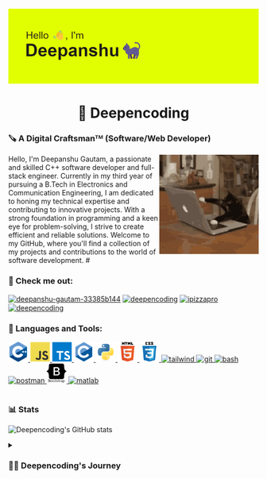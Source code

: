 ![Header](./header.png)

<h1 align="center">🤖 Deepencoding</h1>
<h3 align="left">🪚 A Digital Craftsmanᵀᴹ (Software/Web Developer)</h3>

<img style="padding:'50px'" align="right" width="200" src="/cat.gif" alt="my GIF cat">
Hello, I'm Deepanshu Gautam, a passionate and skilled C++ software developer and full-stack engineer. Currently in my third year of pursuing a B.Tech in Electronics and Communication Engineering, I am dedicated to honing my technical expertise and contributing to innovative projects. With a strong foundation in programming and a keen eye for problem-solving, I strive to create efficient and reliable solutions. Welcome to my GitHub, where you'll find a collection of my projects and contributions to the world of software development.
#

<h3 align="left">👀 Check me out:</h3>
<p align="left">
  <a href="https://linkedin.com/in/deepanshu-gautam-33385b144" target="blank"><img align="center" src="https://raw.githubusercontent.com/rahuldkjain/github-profile-readme-generator/master/src/images/icons/Social/linked-in-alt.svg" alt="deepanshu-gautam-33385b144" height="30" width="40" /></a>
  <a href="https://www.leetcode.com/deepencoding" target="blank"><img align="center" src="https://raw.githubusercontent.com/rahuldkjain/github-profile-readme-generator/master/src/images/icons/Social/leet-code.svg" alt="deepencoding" height="30" width="40" /></a>
  <a href="https://www.codechef.com/users/ipizzapro" target="blank"><img align="center" src="https://cdn.jsdelivr.net/npm/simple-icons@3.1.0/icons/codechef.svg" alt="ipizzapro" height="30" width="40" /></a>
  <a href="https://codeforces.com/profile/deepencoding" target="blank"><img align="center" src="https://raw.githubusercontent.com/rahuldkjain/github-profile-readme-generator/master/src/images/icons/Social/codeforces.svg" alt="deepencoding" height="30" width="40" /></a>
</p>

<h3 align="left">🧰 Languages and Tools:</h3>
<p align="left"> 
  <a href="https://www.w3schools.com/cpp/" target="_blank" rel="noreferrer"> <img src="https://raw.githubusercontent.com/devicons/devicon/master/icons/cplusplus/cplusplus-original.svg" alt="cplusplus" width="40" height="40"/> </a> 
  <a href="https://developer.mozilla.org/en-US/docs/Web/JavaScript" target="_blank" rel="noreferrer"> <img src="https://raw.githubusercontent.com/devicons/devicon/master/icons/javascript/javascript-original.svg" alt="javascript" width="40" height="40"/> </a> 
  <a href="https://www.typescriptlang.org/" target="_blank" rel="noreferrer"> <img src="https://raw.githubusercontent.com/devicons/devicon/master/icons/typescript/typescript-original.svg" alt="typescript" width="40" height="40"/> </a> 
  <a href="https://www.cprogramming.com/" target="_blank" rel="noreferrer"> <img src="https://raw.githubusercontent.com/devicons/devicon/master/icons/c/c-original.svg" alt="c" width="40" height="40"/> </a> 
  <a href="https://www.python.org" target="_blank" rel="noreferrer"> <img src="https://raw.githubusercontent.com/devicons/devicon/master/icons/python/python-original.svg" alt="python" width="40" height="40"/> </a> 
  <a href="https://www.w3.org/html/" target="_blank" rel="noreferrer"> <img src="https://raw.githubusercontent.com/devicons/devicon/master/icons/html5/html5-original-wordmark.svg" alt="html5" width="40" height="40"/> </a> 
  <a href="https://www.w3schools.com/css/" target="_blank" rel="noreferrer"> <img src="https://raw.githubusercontent.com/devicons/devicon/master/icons/css3/css3-original-wordmark.svg" alt="css3" width="40" height="40"/> </a> 
  <a href="https://tailwindcss.com/" target="_blank" rel="noreferrer"> <img src="https://www.vectorlogo.zone/logos/tailwindcss/tailwindcss-icon.svg" alt="tailwind" width="40" height="40"/> </a> 
  <a href="https://git-scm.com/" target="_blank" rel="noreferrer"> <img src="https://www.vectorlogo.zone/logos/git-scm/git-scm-icon.svg" alt="git" width="40" height="40"/> </a> 
  <a href="https://www.gnu.org/software/bash/" target="_blank" rel="noreferrer"> <img src="https://www.vectorlogo.zone/logos/gnu_bash/gnu_bash-icon.svg" alt="bash" width="40" height="40"/> </a> 
  <a href="https://postman.com" target="_blank" rel="noreferrer"> <img src="https://www.vectorlogo.zone/logos/getpostman/getpostman-icon.svg" alt="postman" width="40" height="40"/> </a> 
  <a href="https://getbootstrap.com" target="_blank" rel="noreferrer"> <img src="https://raw.githubusercontent.com/devicons/devicon/master/icons/bootstrap/bootstrap-plain-wordmark.svg" alt="bootstrap" width="40" height="40"/> </a> 
  <a href="https://www.mathworks.com/" target="_blank" rel="noreferrer"> <img src="https://upload.wikimedia.org/wikipedia/commons/2/21/Matlab_Logo.png" alt="matlab" width="40" height="40"/> </a> 
</p>

#

### 📊 Stats

![Deepencoding's GitHub stats](https://github-readme-stats.vercel.app/api?username=deepencoding&show_icons=true&theme=gruvbox)


<details>
 <summary><h3>👨‍💻 Deepencoding's Journey</h3></summary>
   In my coding journey, I started during my school days, immersing myself in the world of Python. As I stepped into college, I eagerly embraced C/C++, and in my second year, web development piqued my interest. I am aiming to secure a software engineering job. Alongside my College, I found solace and success in Competitive Programming. I am a Junior in college with High aspirations. Streamlining my efforts, I stand prepared to chase greatness in the realm of software development. Keep an eye out, as my journey persists, fueled by the determination to make an enduring impact.

[website]: https://deepencoding.github.io/personal-website/
